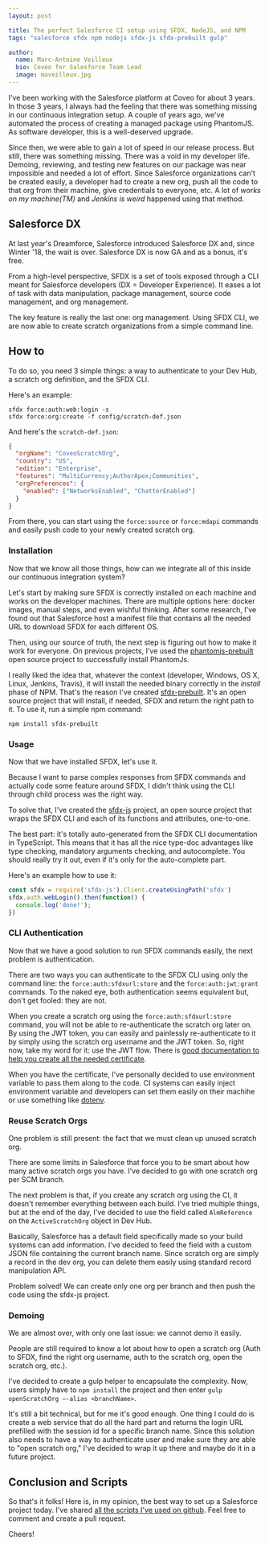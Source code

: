 ```yaml
---
layout: post

title: The perfect Salesforce CI setup using SFDX, NodeJS, and NPM
tags: "salesforce sfdx npm nodejs sfdx-js sfdx-prebuilt gulp"

author:
  name: Marc-Antoine Veilleux
  bio: Coveo for Salesforce Team Lead
  image: maveilleux.jpg
---
```



I've been working with the Salesforce platform at Coveo for about 3 years. In those 3 years, I always had the feeling that there was something missing in our continuous integration setup. A couple of years ago, we've automated the process of creating a managed package using PhantomJS. As software developer, this is a well-deserved upgrade.

Since then, we were able to gain a lot of speed in our release process. But still, there was something missing. There was a void in my developer life. Demoing, reviewing, and testing new features on our package was near impossible and needed a lot of effort. Since Salesforce organizations can't be created easily, a developer had to create a new org, push all the code to that org from their machine, give credentials to everyone, etc. A lot of _works on my machine(TM)_ and _Jenkins is weird_ happened using that method.

<!-- more -->

## Salesforce DX

At last year's Dreamforce, Salesforce introduced Salesforce DX and, since Winter '18, the wait is over. Salesforce DX is now GA and as a bonus, it's free.

From a high-level perspective, SFDX is a set of tools exposed through a CLI meant for Salesforce developers (DX = Developer Experience). It eases a lot of task with data manipulation, package management, source code management, and org management.

The key feature is really the last one: org management. Using SFDX CLI, we are now able to create scratch organizations from a simple command line. 

## How to

To do so, you need 3 simple things: a way to authenticate to your Dev Hub, a scratch org definition, and the SFDX CLI. 

Here's an example:

```
sfdx force:auth:web:login -s
sfdx force:org:create -f config/scratch-def.json
```

And here's the `scratch-def.json`:

```json
{
  "orgName": "CoveoScratchOrg",
  "country": "US",
  "edition": "Enterprise",
  "features": "MultiCurrency;AuthorApex;Communities",
  "orgPreferences": {
    "enabled": ["NetworksEnabled", "ChatterEnabled"]
  }
}
```

From there, you can start using the `force:source` or `force:mdapi` commands and easily push code to your newly created scratch org.

### Installation

Now that we know all those things, how can we integrate all of this inside our continuous integration system?

Let's start by making sure SFDX is correctly installed on each machine and works on the developer machines. There are multiple options here: docker images, manual steps, and even wishful thinking. After some research, I've found out that Salesforce host a manifest file that contains all the needed URL to download SFDX for each different OS. 

Then, using our source of truth, the next step is figuring out how to make it work for everyone. On previous projects, I've used the [phantomjs-prebuilt](http://phantomjs.org/) open source project to successfully install PhantomJs.

I really liked the idea that, whatever the context (developer, Windows, OS X, Linux, Jenkins, Travis), it will install the needed binary correctly in the _install_ phase of NPM. That's the reason I've created [sfdx-prebuilt](https://github.com/coveo/sfdx-prebuilt). It's an open source project that will install, if needed, SFDX and return the right path to it. To use it, run a simple npm command:

```
npm install sfdx-prebuilt
```

### Usage

Now that we have installed SFDX, let's use it.

Because I want to parse complex responses from SFDX commands and actually code some feature around SFDX, I didn't think using the CLI through child process was the right way.

To solve that, I've created the [sfdx-js](https://github.com/coveo/sfdx-js) project, an open source project that wraps the SFDX CLI and each of its functions and attributes, one-to-one.

The best part: it's totally auto-generated from the SFDX CLI documentation in TypeScript. This means that it has all the nice type-doc advantages like type checking, mandatory arguments checking, and autocomplete. You should really try it out, even if it's only for the auto-complete part.

Here's an example how to use it:

```javascript
const sfdx = require('sfdx-js').Client.createUsingPath('sfdx')
sfdx.auth.webLogin().then(function() {
  console.log('done!');
})
```

### CLI Authentication

Now that we have a good solution to run SFDX commands easily, the next problem is authentication.

There are two ways you can authenticate to the SFDX CLI using only the command line: the `force:auth:sfdxurl:store` and the `force:auth:jwt:grant` commands. To the naked eye, both authentication seems equivalent but, don't get fooled: they are not.

When you create a scratch org using the `force:auth:sfdxurl:store` command, you will not be able to re-authenticate the scratch org later on. By using the JWT token, you can easily and painlessly re-authenticate to it by simply using the scratch org username and the JWT token. So, right now, take my word for it: use the JWT flow. There is [good documentation to help you create all the needed certificate](https://developer.salesforce.com/docs/atlas.en-us.sfdx_dev.meta/sfdx_dev/sfdx_dev_auth_jwt_flow.htm).

When you have the certificate, I've personally decided to use environment variable to pass them along to the code. CI systems can easily inject environment variable and developers can set them easily on their machihe or use something like [dotenv](https://github.com/motdotla/dotenv).

### Reuse Scratch Orgs

One problem is still present: the fact that we must clean up unused scratch org.

There are some limits in Salesforce that force you to be smart about how many active scratch orgs you have. I've decided to go with one scratch org per SCM branch.

The next problem is that, if you create any scratch org using the CI, it doesn't remember everything between each build. I've tried multiple things, but at the end of the day, I've decided to use the field called `AlmReference` on the `ActiveScratchOrg` object in Dev Hub.

Basically, Salesforce has a default field specifically made so your build systems can add information. I've decided to feed the field with a custom JSON file containing the current branch name. Since scratch org are simply a record in the dev org, you can delete them easily using standard record manipulation API.

Problem solved! We can create only one org per branch and then push the code using the sfdx-js project.

### Demoing

We are almost over, with only one last issue: we cannot demo it easily.

People are still required to know a lot about how to open a scratch org (Auth to SFDX, find the right org username, auth to the scratch org, open the scratch org, etc.).

I've decided to create a gulp helper to encapsulate the complexity. Now, users simply have to `npm install` the project and then enter `gulp openScratchOrg –-alias <branchName>`.

It's still a bit technical, but for me it's good enough. One thing I could do is create a web service that do all the hard part and returns the login URL prefilled with the session id for a specific branch name. Since this solution also needs to have a way to authenticate user and make sure they are able to "open scratch org," I've decided to wrap it up there and maybe do it in a future project.

## Conclusion and Scripts

So that's it folks! Here is, in my opinion, the best way to set up a Salesforce project today. I've shared [all the scripts I've used on github](https://github.com/coveo/sfdx-js/blob/master/examples/setupScratchOrg.js). Feel free to comment and create a pull request.

Cheers!
